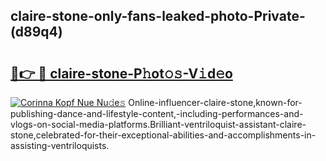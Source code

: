 ## claire-stone-only-fans​-leaked-photo​-Private-(d89q4)


# <h2><a href="https://mediaupload.pro?title=claire-stone&ref=git">🔗👉 🔴 claire-stone-P𝚑ot𝚘𝚜-V𝚒d𝚎o</a></h2>

[![Corinna Kopf Nue Nu𝚍e𝚜](https://i.imgur.com/0qMVB7G.gif)](https://mediaupload.pro?title=claire-stone&ref=git)
Online-influencer-claire-stone,known-for-publishing-dance-and-lifestyle-content,-including-performances-and-vlogs-on-social-media-platforms.Brilliant-ventriloquist-assistant-claire-stone,celebrated-for-their-exceptional-abilities-and-accomplishments-in-assisting-ventriloquists.  